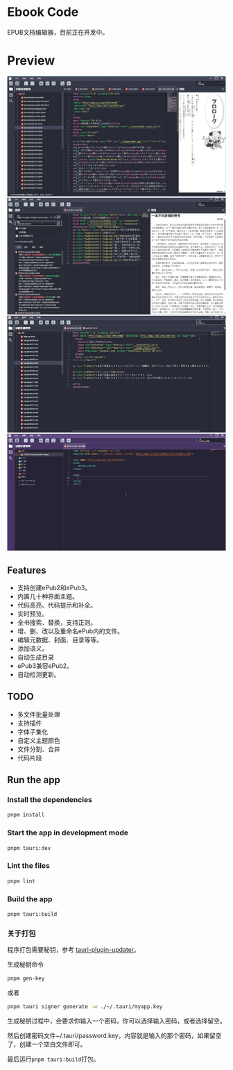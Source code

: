 #  Ebook Code

EPUB文档编辑器，目前正在开发中。

# Preview

![pre01.jpg](./res/pre01.jpg)
![pre02.gif](./res/pre02.gif)
![pre03.gif](./res/pre03.gif)
![pre04.gif](./res/pre04.gif)

## Features

* 支持创建ePub2和ePub3。
* 内置几十种界面主题。
* 代码高亮、代码提示和补全。
* 实时预览。
* 全书搜索、替换，支持正则。
* 增、删、改以及重命名ePub内的文件。
* 编辑元数据、封面、目录等等。
* 添加语义。
* 自动生成目录
* ePub3兼容ePub2。
* 自动检测更新。

## TODO

* 多文件批量处理
* 支持插件
* 字体子集化
* 自定义主题颜色
* 文件分割、合并
* 代码片段

## Run the app

### Install the dependencies

```bash
pnpm install
```

### Start the app in development mode

```bash
pnpm tauri:dev
```

### Lint the files

```bash
pnpm lint
```

### Build the app

```bash
pnpm tauri:build
```

### 关于打包

程序打包需要秘钥，参考 [tauri-plugin-updater](https://v2.tauri.app/plugin/updater)。

生成秘钥命令

```bash
pnpm gen-key
```

或者

```bash
pnpm tauri signer generate -w ./~/.tauri/myapp.key
```

生成秘钥过程中，会要求你输入一个密码，你可以选择输入密码，或者选择留空。

然后创建密码文件~/.tauri/password.key，内容就是输入的那个密码，如果留空了，创建一个空白文件即可。

最后运行`pnpm tauri:build`打包。